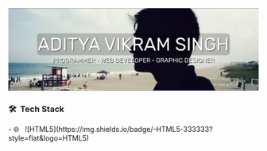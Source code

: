 <img src="https://raw.githubusercontent.com/AVS1508/AVS1508/master/assets/Aditya%20Vikram%20Singh%20Banner.png">
<h3> 🛠 &nbsp;Tech Stack</h3>
- 🌐 &nbsp;
  ![HTML5](https://img.shields.io/badge/-HTML5-333333?style=flat&logo=HTML5)
